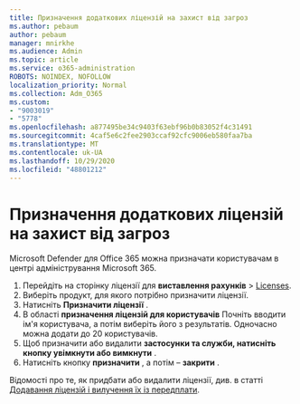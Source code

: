 ```yaml
---
title: Призначення додаткових ліцензій на захист від загроз
ms.author: pebaum
author: pebaum
manager: mnirkhe
ms.audience: Admin
ms.topic: article
ms.service: o365-administration
ROBOTS: NOINDEX, NOFOLLOW
localization_priority: Normal
ms.collection: Adm_O365
ms.custom:
- "9003019"
- "5778"
ms.openlocfilehash: a877495be34c9403f63ebf96b0b83052f4c31491
ms.sourcegitcommit: 4caf5e6c2fee2903ccaf92cfc9006eb580faa7ba
ms.translationtype: MT
ms.contentlocale: uk-UA
ms.lasthandoff: 10/29/2020
ms.locfileid: "48801212"
---
```

# <a name="assign-advanced-threat-protection-licenses"></a>Призначення додаткових ліцензій на захист від загроз

Microsoft Defender для Office 365 можна призначати користувачам в центрі адміністрування Microsoft 365.

1. Перейдіть на сторінку ліцензії для **виставлення рахунків**  >  [Licenses](https://go.microsoft.com/fwlink/p/?linkid=842264).
2. Виберіть продукт, для якого потрібно призначити ліцензії.
3. Натисніть **Призначити ліцензії** .
4. В області **призначення ліцензій для користувачів**  Почніть вводити ім'я користувача, а потім виберіть його з результатів. Одночасно можна додати до 20 користувачів.
5. Щоб призначити або видалити **застосунки та служби, натисніть кнопку увімкнути або вимкнути**  .
6. Натисніть кнопку **призначити** , а потім –  **закрити** .

Відомості про те, як придбати або видалити ліцензії, див. в статті [Додавання ліцензій і вилучення їх із передплати](https://docs.microsoft.com/microsoft-365/commerce/licenses/buy-licenses?view=o365-worldwide#add-or-remove-licenses-for-your-business-subscription).

